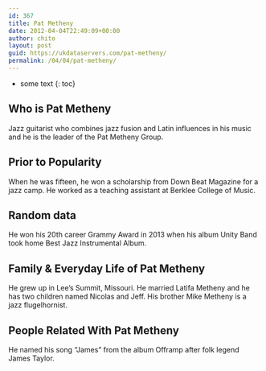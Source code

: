 ```yaml
---
id: 367
title: Pat Metheny
date: 2012-04-04T22:49:09+00:00
author: chito
layout: post
guid: https://ukdataservers.com/pat-metheny/
permalink: /04/04/pat-metheny/
---
```


* some text
{: toc}


## Who is  Pat Metheny
                  
                  
                  
Jazz guitarist who combines jazz fusion and Latin influences in his music and he is the leader of the Pat Metheny Group.
                  
                
                
                
## Prior to Popularity 
                  
                  
                  
When he was fifteen, he won a scholarship from Down Beat Magazine for a jazz camp. He worked as a teaching assistant at Berklee College of Music.
                  
                
                
                
## Random data 
                  
                  
                  
He won his 20th career Grammy Award in 2013 when his album Unity Band took home Best Jazz Instrumental Album.
                  
                
                
                
## Family & Everyday Life of Pat Metheny
                  
                  
                  
He grew up in Lee&#8217;s Summit, Missouri. He married Latifa Metheny and he has two children named Nicolas and Jeff. His brother Mike Metheny is a jazz flugelhornist.
                  
                
                
                
## People Related With  Pat Metheny
                  
                  
                  
He named his song &#8220;James&#8221; from the album Offramp after folk legend James Taylor.
                  
                
              
            
          
          
          
    
    
  
